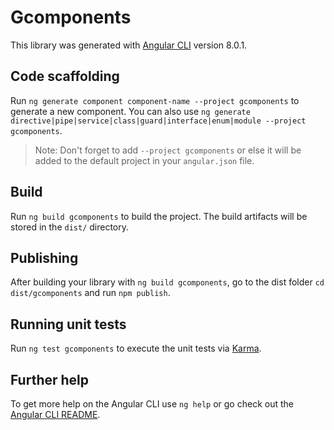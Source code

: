 # Gcomponents

This library was generated with [Angular CLI](https://github.com/angular/angular-cli) version 8.0.1.

## Code scaffolding

Run `ng generate component component-name --project gcomponents` to generate a new component. You can also use `ng generate directive|pipe|service|class|guard|interface|enum|module --project gcomponents`.
> Note: Don't forget to add `--project gcomponents` or else it will be added to the default project in your `angular.json` file. 

## Build

Run `ng build gcomponents` to build the project. The build artifacts will be stored in the `dist/` directory.

## Publishing

After building your library with `ng build gcomponents`, go to the dist folder `cd dist/gcomponents` and run `npm publish`.

## Running unit tests

Run `ng test gcomponents` to execute the unit tests via [Karma](https://karma-runner.github.io).

## Further help

To get more help on the Angular CLI use `ng help` or go check out the [Angular CLI README](https://github.com/angular/angular-cli/blob/master/README.md).
